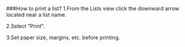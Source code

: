 ###How to print a list?
1.From the Lists view click the downward arrow located near a list name.

2.Select “Print”.

3.Set paper size, margins, etc. before printing.

